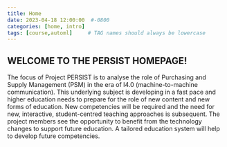 ```yaml
---
title: Home
date: 2023-04-18 12:00:00  #-0800
categories: [home, intro]
tags: [course,automl]     # TAG names should always be lowercase
---
```


## WELCOME TO THE PERSIST HOMEPAGE!

The focus of Project PERSIST is to analyse the role of Purchasing and Supply Management (PSM)  in the era of I4.0 (machine-to-machine communication). This underlying subject is developing in a fast pace and higher education needs to prepare for the role of new content and new forms of education. New competencies will be required and the need for new, interactive, student-centred teaching approaches is subsequent. The project members see the opportunity to benefit from the technology changes to support future education. A tailored education system will help to develop future competencies.